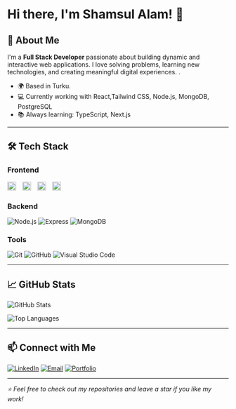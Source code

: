 # Hi there, I'm Shamsul Alam! 👋



## 🚀 About Me

I'm a **Full Stack Developer** passionate about building dynamic and interactive web applications. I love solving problems, learning new technologies, and creating meaningful digital experiences.
.
- 🌍 Based in Turku.
- 💻 Currently working with React,Tailwind CSS, Node.js, MongoDB, PostgreSQL
- 📚 Always learning: TypeScript, Next.js


---

## 🛠️ Tech Stack

### Frontend
<p>
<img src="https://cdn.jsdelivr.net/gh/devicons/devicon/icons/html5/html5-original.svg" alt="HTML5" width="20" height="20" style="margin-right: 10px;"/>
<img src="https://cdn.jsdelivr.net/gh/devicons/devicon/icons/css3/css3-original.svg" alt="CSS3" width="20" height="20" style="margin-right: 10px;"/>
<img src="https://cdn.jsdelivr.net/gh/devicons/devicon/icons/javascript/javascript-original.svg" alt="JavaScript" width="20" height="20" style="margin-right: 10px;"/>
<img src="https://cdn.jsdelivr.net/gh/devicons/devicon/icons/react/react-original.svg" alt="React" width="20" height="20" style="margin-right: 10px;"/>
</p>

### Backend
![Node.js](https://img.shields.io/badge/-Node.js-339933?style=flat-square&logo=node.js&logoColor=white)
![Express](https://img.shields.io/badge/-Express-000000?style=flat-square&logo=express&logoColor=white)
![MongoDB](https://img.shields.io/badge/-MongoDB-47A248?style=flat-square&logo=mongodb&logoColor=white)

### Tools
![Git](https://img.shields.io/badge/-Git-F05032?style=flat-square&logo=git&logoColor=white)
![GitHub](https://img.shields.io/badge/-GitHub-181717?style=flat-square&logo=github&logoColor=white)
![Visual Studio Code](https://img.shields.io/badge/-VS%20Code-007ACC?style=flat-square&logo=visual-studio-code&logoColor=white)

---

## 📈 GitHub Stats

![GitHub Stats](https://github-readme-stats.vercel.app/api?username=sajal9922&show_icons=true&theme=radical)

![Top Languages](https://github-readme-stats.vercel.app/api/top-langs/?username=sajal9922&layout=compact&theme=radical)

---



## 📫 Connect with Me

[![LinkedIn](https://img.shields.io/badge/-LinkedIn-blue?style=flat-square&logo=linkedin&logoColor=white)](www.linkedin.com/in/shamsul-alam-bb3726322)
[![Email](https://img.shields.io/badge/-Email-D14836?style=flat-square&logo=gmail&logoColor=white)](mailto:shamsul.alam@smalam.com)
[![Portfolio](https://img.shields.io/badge/-Portfolio-000000?style=flat-square&logo=web&logoColor=white)](https://www.smalam.com)

---

_⭐️ Feel free to check out my repositories and leave a star if you like my work!_


